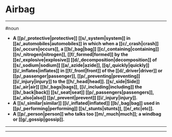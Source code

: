 # Airbag
---
#noun
- **A [[p/_protective|protective]] [[s/_system|system]] in [[a/_automobiles|automobiles]] in which when a [[c/_crash|crash]] [[o/_occurs|occurs]], a [[b/_bag|bag]] [[c/_containing|containing]] [[n/_nitrogen|nitrogen]], [[f/_formed|formed]] by the [[e/_explosive|explosive]] [[d/_decomposition|decomposition]] of [[s/_sodium|sodium]] [[a/_azide|azide]], [[q/_quickly|quickly]] [[i/_inflates|inflates]] in [[f/_front|front]] of the [[d/_driver|driver]] or [[p/_passenger|passenger]], [[p/_preventing|preventing]] [[i/_injury|injury]] to the [[h/_head|head]]. [[s/_side|Side]] [[a/_air|air]] [[b/_bags|bags]], [[i/_including|including]] the [[b/_back|back]] [[s/_seat|seat]] [[p/_passengers|passengers]], [[a/_also|also]] [[p/_prevent|prevent]] [[i/_injury|injury]].**
- **A [[s/_similar|similar]] [[i/_inflated|inflated]] [[b/_bag|bag]] used in [[p/_performing|performing]] [[s/_stunts|stunts]], [[e/_etc|etc]].**
- **A [[p/_person|person]] who talks too [[m/_much|much]]; a windbag or [[g/_gossip|gossip]].**
---
---
